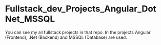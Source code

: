 # Fullstack_dev_Projects_Angular_DotNet_MSSQL
You can see my all fullstack projects in that repo. In the projects Angular (Frontend), .Net (Backend) and MSSQL (Database) are used.
